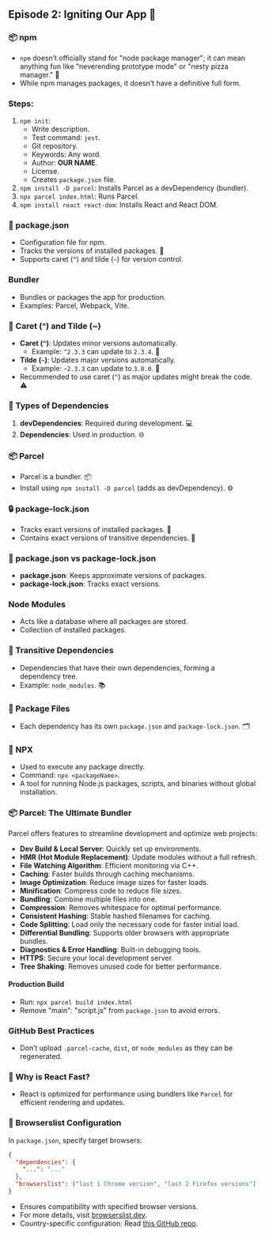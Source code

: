 ## Episode 2: Igniting Our App 🚀

### 📦 npm

- `npm` doesn’t officially stand for "node package manager"; it can mean anything fun like "neverending prototype mode" or "nesty pizza manager." 🍕
- While npm manages packages, it doesn’t have a definitive full form.

### Steps:

1. `npm init`:
   - Write description.
   - Test command: `jest`.
   - Git repository.
   - Keywords: Any word.
   - Author: **OUR NAME**.
   - License.
   - Creates `package.json` file.
2. `npm install -D parcel`: Installs Parcel as a devDependency (bundler).
3. `npx parcel index.html`: Runs Parcel.
4. `npm install react react-dom`: Installs React and React DOM.

### 📄 package.json

- Configuration file for npm.
- Tracks the versions of installed packages. 📜
- Supports caret (`^`) and tilde (`~`) for version control.

### Bundler

- Bundles or packages the app for production.
- Examples: Parcel, Webpack, Vite.

### 🎯 Caret (^) and Tilde (~)

- **Caret (`^`)**: Updates minor versions automatically.
  - Example: `^2.3.3` can update to `2.3.4`. 🔄
- **Tilde (`~`)**: Updates major versions automatically.
  - Example: `~2.3.3` can update to `3.0.0`. 🚀
- Recommended to use caret (`^`) as major updates might break the code. ⚠️

### 🔗 Types of Dependencies

1. **devDependencies**: Required during development. 💻
2. **Dependencies**: Used in production. 🌐

### 📦 Parcel

- Parcel is a bundler. 📦
- Install using `npm install -D parcel` (adds as devDependency). ⚙️

### 🔒 package-lock.json

- Tracks exact versions of installed packages. 📌
- Contains exact versions of transitive dependencies. 🔄

### 📜 package.json vs package-lock.json

- **package.json**: Keeps approximate versions of packages.
- **package-lock.json**: Tracks exact versions.

### Node Modules

- Acts like a database where all packages are stored.
- Collection of installed packages.

### 🔄 Transitive Dependencies

- Dependencies that have their own dependencies, forming a dependency tree.
- Example: `node_modules`. 📚

### 📜 Package Files

- Each dependency has its own `package.json` and `package-lock.json`. 🗂️

### 🚀 NPX

- Used to execute any package directly.
- Command: `npx <packageName>`.
- A tool for running Node.js packages, scripts, and binaries without global installation.

### 📦 Parcel: The Ultimate Bundler

Parcel offers features to streamline development and optimize web projects:

- **Dev Build & Local Server**: Quickly set up environments.
- **HMR (Hot Module Replacement)**: Update modules without a full refresh.
- **File Watching Algorithm**: Efficient monitoring via C++.
- **Caching**: Faster builds through caching mechanisms.
- **Image Optimization**: Reduce image sizes for faster loads.
- **Minification**: Compress code to reduce file sizes.
- **Bundling**: Combine multiple files into one.
- **Compression**: Removes whitespace for optimal performance.
- **Consistent Hashing**: Stable hashed filenames for caching.
- **Code Splitting**: Load only the necessary code for faster initial load.
- **Differential Bundling**: Supports older browsers with appropriate bundles.
- **Diagnostics & Error Handling**: Built-in debugging tools.
- **HTTPS**: Secure your local development server.
- **Tree Shaking**: Removes unused code for better performance.

#### Production Build

- Run: `npx parcel build index.html`
- Remove "main": "script.js" from `package.json` to avoid errors.

### GitHub Best Practices

- Don’t upload `.parcel-cache`, `dist`, or `node_modules` as they can be regenerated.

### 🤔 Why is React Fast?

- React is optimized for performance using bundlers like `Parcel` for efficient rendering and updates.

### 📜 Browserslist Configuration

In `package.json`, specify target browsers:

```json
{
  "dependencies": {
    "...": "..."
  },
  "browserslist": ["last 1 Chrome version", "last 2 Firefox versions"]
}
```

- Ensures compatibility with specified browser versions.
- For more details, visit [browserslist.dev](https://browserslist.dev).
- Country-specific configuration: Read [this GitHub repo](https://github.com/browserslist/browserslist#query-composition).
